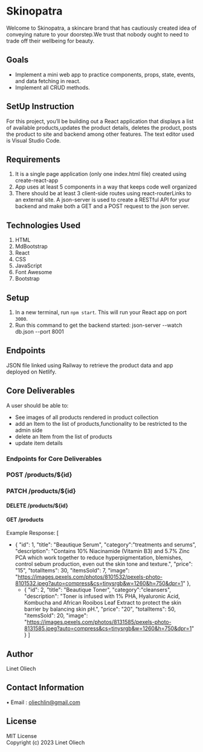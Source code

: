 # Skinopatra
Welcome to Skinopatra, a skincare brand that has cautiously created idea of conveying nature to your doorstep.We trust that nobody ought to need to trade off their wellbeing for beauty.
## Goals
* Implement a mini web app to practice components, props, state, events, and data fetching in react.
* Implement all CRUD methods.
## SetUp Instruction
For this project, you’ll be building out a React application that displays a list of available products,updates the product details, deletes the product, posts the product to site and backend among other features. The text editor used is Visual Studio Code.
## Requirements
1. It is a single page application (only one index.html file) created using create-react-app
2. App uses at least 5 components in a way that keeps code well organized
3. There should be at least 3 client-side routes using react-routerLinks to an external site. A json-server is used to create a RESTful API for your backend and make both a GET and a POST request to the json server. 
## Technologies Used
1. HTML
2. MdBootstrap
3. React
4. CSS
5. JavaScript
6. Font Awesome
7. Bootstrap
## Setup
1. In a new terminal, run `npm start`. This will run your React app on port `3000`.
2. Run this command to get the backend started:
json-server --watch db.json --port 8001
## Endpoints
JSON file linked using Railway to retrieve the product data and app deployed on Netlify.
## Core Deliverables 
A user should be able to:
 * See images of all products rendered in product collection 
 * add an Item to the list of products,functionality to be restricted to the admin side
 * delete an Item from the list of products
 * update item details 

### Endpoints for Core Deliverables

### POST /products/${id}
### PATCH /products/${id}
#### DELETE /products/${id}
#### GET /products
Example Response:
[
  * {
    "id": 1,
    "title": "Beautique Serum",
    "category":"treatments and serums",
    "description": "Contains 10% Niacinamide (Vitamin B3) and 5.7% Zinc PCA which work together to reduce hyperpigmentation, blemishes, control sebum production, even out the skin tone and texture.",
    "price": "15",
    "totalItems": 30,
    "itemsSold": 7,
    "image": "https://images.pexels.com/photos/8101532/pexels-photo-8101532.jpeg?auto=compress&cs=tinysrgb&w=1260&h=750&dpr=1"
    },
    * {
     "id": 2,
    "title": "Beautique Toner",
    "category":"cleansers",
    "description": "Toner is infused with 1% PHA, Hyaluronic Acid, Kombucha and African Rooibos Leaf Extract to protect the skin barrier by balancing skin pH.",
    "price": "20",
    "totalItems": 50,
    "itemsSold": 20,
    "image": "https://images.pexels.com/photos/8131585/pexels-photo-8131585.jpeg?auto=compress&cs=tinysrgb&w=1260&h=750&dpr=1"
      }
]
## Author 
Linet Oliech

## Contact Information
• Email : oliechlin@gmail.com

## License
MIT License  
Copyright (c) 2023 Linet Oliech
